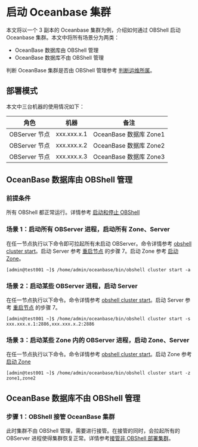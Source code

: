 # 启动 Oceanbase 集群

本文将以一个 3 副本的 Oceanbase 集群为例，介绍如何通过 OBShell 启动 Oceanbase 集群。本文中将所有场景分为两类：

- OceanBase 数据库由 OBShell 管理
- OceanBase 数据库不由 OBShell 管理

判断 OceanBase 集群是否由 OBShell 管理参考 [判断运维所属](300.take-over-non-obshell-deployed-clusters.md)。

## 部署模式

本文中三台机器的使用情况如下：

| 角色 | 机器 | 备注 |
| --- | --- | --- |
| OBServer 节点 | xxx.xxx.x.1 | OceanBase 数据库 Zone1 |
| OBServer 节点 | xxx.xxx.x.2 | OceanBase 数据库 Zone2 |
| OBServer 节点 | xxx.xxx.x.3 | OceanBase 数据库 Zone3 |

## OceanBase 数据库由 OBShell 管理

### 前提条件

所有 OBShell 都正常运行。详情参考 [启动和停止 OBShell](100.start-stop-obshell.md)

### 场景 1：启动所有 OBServer 进程，启动所有 Zone、Server

在任一节点执行以下命令即可拉起所有未启动 OBServer。命令详情参考 [obshell cluster start](../300.obshell-clients/200.cluster-commands.md)。启动 Server 参考 [重启节点](https://www.oceanbase.com/docs/common-oceanbase-database-cn-1000000000507923) 的步骤 7。启动 Zone 参考 [启动 Zone](https://www.oceanbase.com/docs/common-oceanbase-database-cn-1000000000507913)。

```shell
[admin@test001 ~]$ /home/admin/oceanbase/bin/obshell cluster start -a
```

### 场景 2：启动某些 OBServer 进程，启动 Server

在任一节点执行以下命令。命令详情参考 [obshell cluster start](../300.obshell-clients/200.cluster-commands.md)。启动 Server 参考 [重启节点](https://www.oceanbase.com/docs/common-oceanbase-database-cn-1000000000507923) 的步骤 7。

```shell
[admin@test001 ~]$ /home/admin/oceanbase/bin/obshell cluster start -s xxx.xxx.x.1:2886,xxx.xxx.x.2:2886
```

### 场景 3：启动某些 Zone 内的 OBServer 进程，启动 Zone、Server

在任一节点执行以下命令。命令详情参考 [obshell cluster start](../300.obshell-clients/200.cluster-commands.md)。启动 Zone 参考 [启动 Zone](https://www.oceanbase.com/docs/common-oceanbase-database-cn-1000000000507913)

```shell
[admin@test001 ~]$ /home/admin/oceanbase/bin/obshell cluster start -z zone1,zone2
```

## OceanBase 数据库不由 OBShell 管理

### 步骤 1：OBShell 接管 OceanBase 集群

此时集群不由 OBShell 管理，需要进行接管。在接管的同时，会拉起所有的 OBServer 进程使得集群恢复正常。详情参考[接管非 OBShell 部署集群](300.take-over-non-obshell-deployed-clusters.md)。

